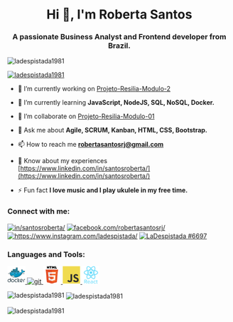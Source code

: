 <h1 align="center">Hi 👋, I'm Roberta Santos</h1>
<h3 align="center">A passionate Business Analyst and Frontend developer from Brazil.</h3>

<p align="left"> <img src="https://komarev.com/ghpvc/?username=ladespistada1981&label=Profile%20views&color=0e75b6&style=flat" alt="ladespistada1981" /> </p>

<p align="left"> <a href="https://github.com/ryo-ma/github-profile-trophy"><img src="https://github-profile-trophy.vercel.app/?username=ladespistada1981" alt="ladespistada1981" /></a> </p>

- 🔭 I’m currently working on [Projeto-Resilia-Modulo-2](https://github.com/LaDespistada1981/Projeto-Resilia-Modulo-2)

- 🌱 I’m currently learning **JavaScript, NodeJS, SQL, NoSQL, Docker.**

- 👯 I’m collaborate on [Projeto-Resilia-Modulo-01](https://github.com/araujo-gui/Projeto-Resilia-Modulo-01)

- 💬 Ask me about **Agile, SCRUM, Kanban, HTML, CSS, Bootstrap.**

- 📫 How to reach me **robertasantosrj@gmail.com**

- 📄 Know about my experiences [https://www.linkedin.com/in/santosroberta/](https://www.linkedin.com/in/santosroberta/)

- ⚡ Fun fact **I love music and I play ukulele in my free time.**

<h3 align="left">Connect with me:</h3>
<p align="left">
<a href="https://linkedin.com/in/in/santosroberta/" target="blank"><img align="center" src="https://cdn.jsdelivr.net/npm/simple-icons@3.0.1/icons/linkedin.svg" alt="in/santosroberta/" height="30" width="40" /></a>
<a href="https://fb.com/facebook.com/robertasantosrj/" target="blank"><img align="center" src="https://cdn.jsdelivr.net/npm/simple-icons@3.0.1/icons/facebook.svg" alt="facebook.com/robertasantosrj/" height="30" width="40" /></a>
<a href="https://instagram.com/https://www.instagram.com/ladespistada/" target="blank"><img align="center" src="https://cdn.jsdelivr.net/npm/simple-icons@3.0.1/icons/instagram.svg" alt="https://www.instagram.com/ladespistada/" height="30" width="40" /></a>
<a href="https://discord.gg/LaDespistada #6697" target="blank"><img align="center" src="https://cdn.jsdelivr.net/npm/simple-icons@3.0.1/icons/discord.svg" alt="LaDespistada #6697" height="30" width="40" /></a>
</p>

<h3 align="left">Languages and Tools:</h3>
<p align="left">
<a href="https://www.docker.com/" target="_blank"> <img src="https://raw.githubusercontent.com/devicons/devicon/master/icons/docker/docker-original-wordmark.svg" alt="docker" width="40" height="40"/>
</a>
<a href="https://git-scm.com/" target="_blank"> <img src="https://www.vectorlogo.zone/logos/git-scm/git-scm-icon.svg" alt="git" width="40" height="40"/>
</a>
<a href="https://www.w3.org/html/" target="_blank"> <img src="https://raw.githubusercontent.com/devicons/devicon/master/icons/html5/html5-original-wordmark.svg" alt="html5" width="40" height="40"/>
</a>
<a href="https://developer.mozilla.org/en-US/docs/Web/JavaScript" target="_blank"> <img src="https://raw.githubusercontent.com/devicons/devicon/master/icons/javascript/javascript-original.svg" alt="javascript" width="40" height="40"/>
</a>
<a href="https://reactjs.org/" target="_blank"> <img src="https://raw.githubusercontent.com/devicons/devicon/master/icons/react/react-original-wordmark.svg" alt="react" width="40" height="40"/>
</a>
</p>

<p><img align="left" src="https://github-readme-stats.vercel.app/api/top-langs?username=ladespistada1981&show_icons=true&locale=en&layout=compact" alt="ladespistada1981" /></p>

<p>&nbsp;<img align="center" src="https://github-readme-stats.vercel.app/api?username=ladespistada1981&show_icons=true&locale=en" alt="ladespistada1981" /></p>

<p><img align="center" src="https://github-readme-streak-stats.herokuapp.com/?user=ladespistada1981&" alt="ladespistada1981" /></p>
